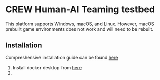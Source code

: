 # CREW Human-AI Teaming testbed

This platform supports Windows, macOS, and Linux. However, macOS prebuilt game environments does not work and will need to be rebuilt.

## Installation

Compreshensive installation guide can be found [here](https://generalroboticslab.github.io/crew-docs/getting_started/install.html)

1. Install docker desktop from [here](https://www.docker.com/products/docker-desktop)
2. 